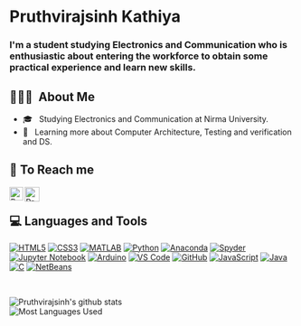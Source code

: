 # Pruthvirajsinh Kathiya
### I'm a student studying Electronics and Communication who is enthusiastic about entering the workforce to obtain some practical experience and learn new skills.


## 👨🏻‍💻 &nbsp;About Me 
- 🎓 &nbsp; Studying Electronics and Communication at Nirma University.
- 🌱 &nbsp; Learning more about Computer Architecture, Testing and verification and DS.

## 🙋 To Reach me 
<a href="https://in.linkedin.com/in/pruthvirajsinhkathiya/">
  <img align="left" alt="Pruthvirajsinh kathiya | Linkedin" width="24px" src="https://github.com/TheDudeThatCode/TheDudeThatCode/blob/master/Assets/Linkedin.svg" />
</a>
<a href="mailto:pruthvirajsinhkathiya123@gmail.com">
  <img align="left" alt="Pruthvirajsinh Kathiya | Gmail" width="26px" src="https://github.com/TheDudeThatCode/TheDudeThatCode/blob/master/Assets/Gmail.svg" />
</a>
<br>

## 💻 Languages and Tools

[![HTML5](https://img.shields.io/badge/-HTML5-E34F26?style=flat&logo=html5&logoColor=white&link=https://github.com/Pruthvirajsinh7)](https://github.com/Pruthvirajsinh7) 
[![CSS3](https://img.shields.io/badge/-CSS3-1572B6?style=flat&logo=css3&link=https://github.com/Pruthvirajsinh7)](https://github.com/Pruthvirajsinh7) 
[![MATLAB](https://img.shields.io/badge/-MATLAB-orange?style=flat&logo=mathworks&link=https://github.com/pruthvirajsinh7)](https://github.com/Pruthvirajsinh7)
[![Python](https://img.shields.io/badge/-Python-3776AB?style=flat&logo=python&logoColor=white&link=https://github.com/YourUsername)](https://github.com/YourUsername)
[![Anaconda](https://img.shields.io/badge/-Anaconda-44A833?style=flat&logo=anaconda&logoColor=white&link=https://anaconda.org/Pruthvirajsinh7)](https://anaconda.org/Pruthvirajsinh7)
[![Spyder](https://img.shields.io/badge/-Spyder-FFD43B?style=flat&logo=spyder-ide&logoColor=white&link=https://github.com/Pruthvirajsinh7)](https://github.com/Pruthvirajsinh7)
[![Jupyter Notebook](https://img.shields.io/badge/-Jupyter%20Notebook-F37626?style=flat&logo=jupyter&logoColor=white&link=https://github.com/Pruthvirajsinh7)](https://github.com/Pruthvirajsinh7)
[![Arduino](https://img.shields.io/badge/-Arduino-00979D?style=flat&logo=arduino&logoColor=white&link=https://github.com/Pruthvirajsinh7)](https://github.com/Pruthvirajsinh7)
[![VS Code](https://img.shields.io/badge/-VS%20Code-007ACC?style=flat&logo=visual-studio-code&logoColor=white&link=https://github.com/Pruthvirajsinh7)](https://github.com/Pruthvirajsinh7)
[![GitHub](https://img.shields.io/badge/-GitHub-181717?style=flat&logo=github&logoColor=white&link=https://github.com/Pruthvirajsinh7)](https://github.com/Pruthvirajsinh7)
[![JavaScript](https://img.shields.io/badge/-JavaScript-black?style=flat&logo=javascript&link=https://github.com/Pruthvirajsinh7)](https://github.com/Pruthvirajsinh7)
[![Java](https://img.shields.io/badge/-Java-007396?style=flat&logo=java&link=https://github.com/Pruthvirajsinh7)](https://github.com/Pruthvirajsinh7)
[![C](https://img.shields.io/badge/-C-A8B9CC?style=flat&logo=c&link=https://github.com/Pruthvirajsinh7)](https://github.com/Pruthvirajsinh7)
[![NetBeans](https://img.shields.io/badge/-NetBeans-1B6AC6?style=flat&logo=apache-netbeans-ide&logoColor=white&link=https://github.com/YourUsername)](https://github.com/YourUsername)


<br>

![Pruthvirajsinh's github stats](https://github-readme-stats.vercel.app/api?username=Pruthvirajsinh7&count_private=true&show_icons=true)
<br>
![Most Languages Used](https://github-readme-stats.vercel.app/api/top-langs/?username=Pruthvirajsinh7&layout=compact)
<!--
**Pruthvirajsinh7/Pruthvirajsinh7** is a ✨ _special_ ✨ repository because its `README.md` (this file) appears on your GitHub profile.

Here are some ideas to get you started:

- 🔭 I’m currently working on ...
- 🌱 I’m currently learning ...
- 👯 I’m looking to collaborate on ...
- 🤔 I’m looking for help with ...
- 💬 Ask me about ...
- 📫 How to reach me: ...
- 😄 Pronouns: ...
- ⚡ Fun fact: ...
-->
